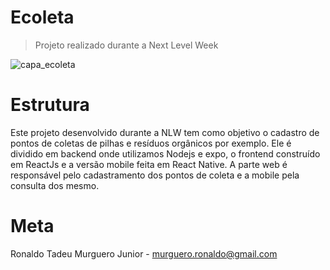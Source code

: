 # Ecoleta
> Projeto realizado durante a Next Level Week

![capa_ecoleta](https://user-images.githubusercontent.com/8752639/83977834-cc77e300-a8d9-11ea-825d-be12709fa260.PNG)

# Estrutura
Este projeto desenvolvido durante a NLW tem como objetivo o cadastro de pontos de coletas de pilhas e resíduos orgânicos por exemplo.
Ele é dividido em backend onde utilizamos Nodejs e expo, o frontend construído em ReactJs e a versão mobile feita em React Native.
A parte web é responsável pelo cadastramento dos pontos de coleta e a mobile pela consulta dos mesmo.

# Meta
Ronaldo Tadeu Murguero Junior - murguero.ronaldo@gmail.com
